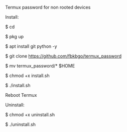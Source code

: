 ﻿Termux password for non rooted devices

Install:

$ cd

$ pkg up

$ apt install git python -y

$ git clone https://github.com/fbkbgo/termux_password

$ mv termux_password/* $HOME

$ chmod +x install.sh

$ ./install.sh

Reboot Termux

Uninstall:

$ chmod +x uninstall.sh

$ ./uninstall.sh
